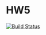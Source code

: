 # HW5
[![Build Status](https://travis-ci.org/vladyslav-p01/HW5.svg?branch=dev)](https://travis-ci.org/vladyslav-p01/HW5)